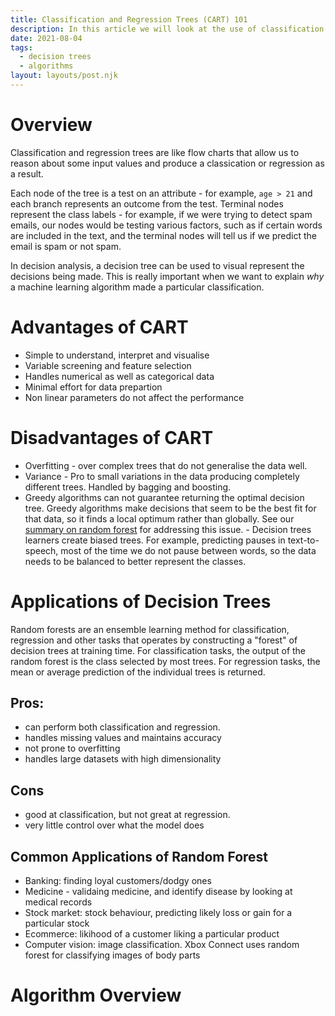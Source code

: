 ```yaml
---
title: Classification and Regression Trees (CART) 101
description: In this article we will look at the use of classification and regression trees for solving machine learning problems.
date: 2021-08-04
tags:
  - decision trees
  - algorithms
layout: layouts/post.njk
---
```


# Overview

Classification and regression trees are like flow charts that allow us to reason about some input values and produce a classication or regression as a result.

Each node of the tree is a test on an attribute - for example, `age > 21` and each branch represents an outcome from the test. Terminal nodes represent the class labels - for example, if we were trying to detect spam emails, our nodes would be testing various factors, such as if certain words are included in the text, and the terminal nodes will tell us if we predict the email is spam or not spam.

In decision analysis, a decision tree can be used to visual represent the decisions being made. This is really important when we want to explain _why_ a machine learning algorithm made a particular classification.

# Advantages of CART

- Simple to understand, interpret and visualise
- Variable screening and feature selection
- Handles numerical as well as categorical data
- Minimal effort for data prepartion
- Non linear parameters do not affect the performance

# Disadvantages of CART

- Overfitting - over complex trees that do not generalise the data well.
- Variance - Pro to small variations in the data producing completely different trees. Handled by bagging and boosting.
- Greedy algorithms can not guarantee returning the optimal decision tree. Greedy algorithms make decisions that seem to be the best fit for that data, so it finds a local optimum rather than globally. See our [summary on random forest](./random-forest-101) for addressing this issue.
*-* Decision trees learners create biased trees. For example, predicting pauses in text-to-speech, most of the time we do not pause between words, so the data needs to be balanced to better represent the classes.

# Applications of Decision Trees





Random forests are an ensemble learning method for classification, regression and other tasks that operates by constructing a "forest" of decision trees at training time. For classification tasks, the output of the random forest is the class selected by most trees. For regression tasks, the mean or average prediction of the individual trees is returned.

## Pros:

- can perform both classification and regression.
- handles missing values and maintains accuracy
- not prone to overfitting
- handles large datasets with high dimensionality

## Cons

- good at classification, but not great at regression.
- very little control over what the model does

## Common Applications of Random Forest

- Banking: finding loyal customers/dodgy ones
- Medicine - validaing medicine, and identify disease by looking at medical records
- Stock market: stock behaviour, predicting likely loss or gain for a particular stock
- Ecommerce: likihood of a customer liking a particular product
- Computer vision: image classification. Xbox Connect uses random forest for classifying images of body parts    


# Algorithm Overview